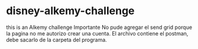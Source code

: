 # disney-alkemy-challenge
this is an Alkemy challenge
Importante
No pude agregar el send grid porque la pagina no me autorizo crear una cuenta.
El archivo contiene el postman, debe sacarlo de la carpeta del programa.
